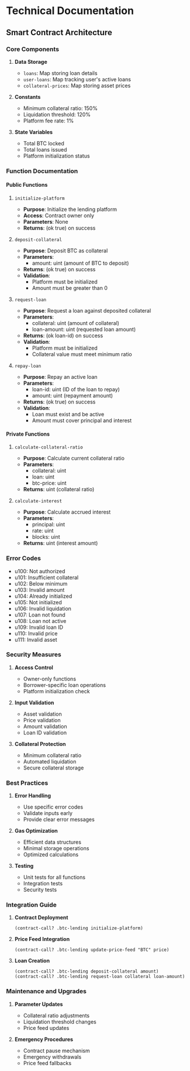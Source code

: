 # Technical Documentation

## Smart Contract Architecture

### Core Components

1. **Data Storage**

   - `loans`: Map storing loan details
   - `user-loans`: Map tracking user's active loans
   - `collateral-prices`: Map storing asset prices

2. **Constants**

   - Minimum collateral ratio: 150%
   - Liquidation threshold: 120%
   - Platform fee rate: 1%

3. **State Variables**
   - Total BTC locked
   - Total loans issued
   - Platform initialization status

### Function Documentation

#### Public Functions

1. `initialize-platform`

   - **Purpose**: Initialize the lending platform
   - **Access**: Contract owner only
   - **Parameters**: None
   - **Returns**: (ok true) on success

2. `deposit-collateral`

   - **Purpose**: Deposit BTC as collateral
   - **Parameters**:
     - amount: uint (amount of BTC to deposit)
   - **Returns**: (ok true) on success
   - **Validation**:
     - Platform must be initialized
     - Amount must be greater than 0

3. `request-loan`

   - **Purpose**: Request a loan against deposited collateral
   - **Parameters**:
     - collateral: uint (amount of collateral)
     - loan-amount: uint (requested loan amount)
   - **Returns**: (ok loan-id) on success
   - **Validation**:
     - Platform must be initialized
     - Collateral value must meet minimum ratio

4. `repay-loan`
   - **Purpose**: Repay an active loan
   - **Parameters**:
     - loan-id: uint (ID of the loan to repay)
     - amount: uint (repayment amount)
   - **Returns**: (ok true) on success
   - **Validation**:
     - Loan must exist and be active
     - Amount must cover principal and interest

#### Private Functions

1. `calculate-collateral-ratio`

   - **Purpose**: Calculate current collateral ratio
   - **Parameters**:
     - collateral: uint
     - loan: uint
     - btc-price: uint
   - **Returns**: uint (collateral ratio)

2. `calculate-interest`
   - **Purpose**: Calculate accrued interest
   - **Parameters**:
     - principal: uint
     - rate: uint
     - blocks: uint
   - **Returns**: uint (interest amount)

### Error Codes

- u100: Not authorized
- u101: Insufficient collateral
- u102: Below minimum
- u103: Invalid amount
- u104: Already initialized
- u105: Not initialized
- u106: Invalid liquidation
- u107: Loan not found
- u108: Loan not active
- u109: Invalid loan ID
- u110: Invalid price
- u111: Invalid asset

### Security Measures

1. **Access Control**

   - Owner-only functions
   - Borrower-specific loan operations
   - Platform initialization check

2. **Input Validation**

   - Asset validation
   - Price validation
   - Amount validation
   - Loan ID validation

3. **Collateral Protection**
   - Minimum collateral ratio
   - Automated liquidation
   - Secure collateral storage

### Best Practices

1. **Error Handling**

   - Use specific error codes
   - Validate inputs early
   - Provide clear error messages

2. **Gas Optimization**

   - Efficient data structures
   - Minimal storage operations
   - Optimized calculations

3. **Testing**
   - Unit tests for all functions
   - Integration tests
   - Security tests

### Integration Guide

1. **Contract Deployment**

   ```clarity
   (contract-call? .btc-lending initialize-platform)
   ```

2. **Price Feed Integration**

   ```clarity
   (contract-call? .btc-lending update-price-feed "BTC" price)
   ```

3. **Loan Creation**
   ```clarity
   (contract-call? .btc-lending deposit-collateral amount)
   (contract-call? .btc-lending request-loan collateral loan-amount)
   ```

### Maintenance and Upgrades

1. **Parameter Updates**

   - Collateral ratio adjustments
   - Liquidation threshold changes
   - Price feed updates

2. **Emergency Procedures**
   - Contract pause mechanism
   - Emergency withdrawals
   - Price feed fallbacks

